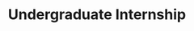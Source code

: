 ---
layout: profiles
permalink: /intern/
title: Undergraduate Internship
description: 
nav: false
nav_order: 

profiles:
  - align: left
    content: about_jmy.md
  - align: left
    content: about_kjh.md

---